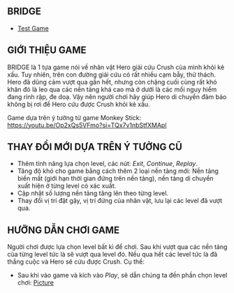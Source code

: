 ## BRIDGE
- [Test Game](#)
## GIỚI THIỆU GAME
  BRIDGE là 1 tựa game nói về nhân vật Hero giải cứu Crush của mình khỏi kẻ xấu. Tuy nhiên, trên con đường giải cứu có rất nhiều cạm bẫy, thử thách. Hero đã dũng cảm vượt qua gần hết, nhưng còn chặng cuối cùng
  rất khó khăn đó là leo qua các nền tảng khá cao mà ở dưới là các mối nguy hiểm đang rình rập, đe doạ. 
  Vậy nên người chơi hãy giúp Hero di chuyển đảm bảo không bị rơi để Hero cứu được Crush khỏi kẻ xấu.

  Game dựa trên ý tưởng từ game Monkey Stick: https://youtu.be/Op2xQs5VFmo?si=TQx7v1nbStfXMApl
## THAY ĐỔI MỚI DỰA TRÊN Ý TƯỞNG CŨ
  - Thêm tính năng lựa chọn level, các nút: _Exit_, _Continue_, _Replay_. 
  - Tăng độ khó cho game bằng cách thêm 2 loại nền tảng mới: Nền tảng biến mất (giới hạn thời gian đứng trên nền tảng), nền tảng di chuyển xuất hiện ở từng level có xác xuất.
  - Cập nhật số lượng nền tảng tăng lên theo từng level.
  - Thay đổi vị trí đặt gậy, vị trí đứng của nhân vật, lưu lại các level đã vượt qua.
## HƯỠNG DẪN CHƠI GAME
  Người chơi được lựa chọn level bất kì để chơi. Sau khi vượt qua các nền tảng của từng level tức là sẽ vượt qua level đó. Nếu qua hết các level tức là đã thắng cuộc và Hero sẽ cứu được Crush. Cụ thể:
  - Sau khi vào game và kích vào _Play_, sẽ dẫn chúng ta đến phần chọn level chơi:
  [Picture](#)
